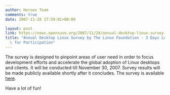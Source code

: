 ```yaml
---
author: Heroes Team
comments: true
date: 2007-11-28 17:59:01+00:00

layout: post
link: https://news.opensuse.org/2007/11/28/annual-desktop-linux-survey-by-the-linux-foundation-3-days-left-for-participation/
title: "Annual Desktop Linux Survey by The Linux Foundation - 3 Days Left\
  \ for Participation"
---
```

The survey is designed to pinpoint areas of user need in order to focus development efforts and accelerate the global adoption of Linux desktops and clients. It will be conducted till November 30, 2007. Survey results will be made publicly available shortly after it concludes. The survey is available [here](https://www.linux-foundation.org/en/2007ClientSurvey).

Have a lot of fun!		
